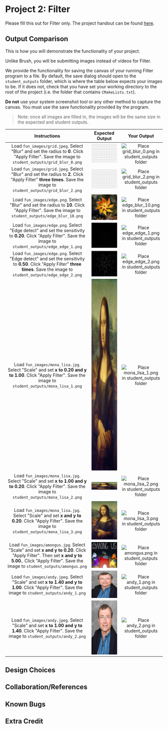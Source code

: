 # Project 2: Filter

Please fill this out for Filter only. The project handout can be found [here](https://cs1230.graphics/projects/raster/2).

## Output Comparison

This is how you will demonstrate the functionality of your project.

Unlike Brush, you will be submitting images instead of videos for Filter.

We provide the functionality for saving the canvas of your running Filter program to a file. By default, the save dialog should open to the `student_outputs` folder, which is where the table below expects your images to be. If it does not, check that you have set your working directory to the root of the project (i.e. the folder that contains `CMakeLists.txt`).

**Do not** use your system screenshot tool or any other method to capture the canvas. You must use the save functionality provided by the program.

> Note: once all images are filled in, the images will be the same size in the expected and student outputs.

|                                                                                             Instructions                                                                                              |                             Expected Output                             |                                      Your Output                                      |
| :---------------------------------------------------------------------------------------------------------------------------------------------------------------------------------------------------: | :---------------------------------------------------------------------: | :-----------------------------------------------------------------------------------: |
|                           Load `fun_images/grid.jpeg`. Select "Blur" and set the radius to **0**. Click "Apply Filter". Save the image to `student_outputs/grid_blur_0.png`                           |  ![expected_outputs/grid_blur_0.png](expected_outputs/grid_blur_0.png)  |  ![Place grid_blur_0.png in student_outputs folder](student_outputs/grid_blur_0.png)  |
|                   Load `fun_images/grid.jpeg`. Select "Blur" and set the radius to **2**. Click "Apply Filter" **three times**. Save the image to `student_outputs/grid_blur_2.png`                   |  ![expected_outputs/grid_blur_2.png](expected_outputs/grid_blur_2.png)  |  ![Place grid_blur_2.png in student_outputs folder](student_outputs/grid_blur_2.png)  |
|                          Load `fun_images/edge.png`. Select "Blur" and set the radius to **10**. Click "Apply Filter". Save the image to `student_outputs/edge_blur_10.png`                           | ![expected_outputs/edge_blur_10.png](expected_outputs/edge_blur_10.png) | ![Place edge_blur_10.png in student_outputs folder](student_outputs/edge_blur_10.png) |
|                    Load `fun_images/edge.png`. Select "Edge detect" and set the sensitivity to **0.20**. Click "Apply Filter". Save the image to `student_outputs/edge_edge_1.png`                    |  ![expected_outputs/edge_edge_1.png](expected_outputs/edge_edge_1.png)  |  ![Place edge_edge_1.png in student_outputs folder](student_outputs/edge_edge_1.png)  |
|            Load `fun_images/edge.png`. Select "Edge detect" and set the sensitivity to **0.50**. Click "Apply Filter" **three times**. Save the image to `student_outputs/edge_edge_2.png`            |  ![expected_outputs/edge_edge_2.png](expected_outputs/edge_edge_2.png)  |  ![Place edge_edge_2.png in student_outputs folder](student_outputs/edge_edge_2.png)  |
|                    Load `fun_images/mona_lisa.jpg`. Select "Scale" and set **x to 0.20 and y to 1.00**. Click "Apply Filter". Save the image to `student_outputs/mona_lisa_1.png`                     |  ![expected_outputs/mona_lisa_1.png](expected_outputs/mona_lisa_1.png)  |  ![Place mona_lisa_1.png in student_outputs folder](student_outputs/mona_lisa_1.png)  |
|                    Load `fun_images/mona_lisa.jpg`. Select "Scale" and set **x to 1.00 and y to 0.20**. Click "Apply Filter". Save the image to `student_outputs/mona_lisa_2.png`                     |  ![expected_outputs/mona_lisa_2.png](expected_outputs/mona_lisa_2.png)  |  ![Place mona_lisa_2.png in student_outputs folder](student_outputs/mona_lisa_2.png)  |
|                        Load `fun_images/mona_lisa.jpg`. Select "Scale" and set **x and y to 0.20**. Click "Apply Filter". Save the image to `student_outputs/mona_lisa_3.png`                         |  ![expected_outputs/mona_lisa_3.png](expected_outputs/mona_lisa_3.png)  |  ![Place mona_lisa_3.png in student_outputs folder](student_outputs/mona_lisa_3.png)  |
| Load `fun_images/amongus.jpg`. Select "Scale" and set **x and y to 0.20**. Click "Apply Filter". Then set **x and y to 5.00.**. Click "Apply Filter". Save the image to `student_outputs/amongus.png` |      ![expected_outputs/amongus.png](expected_outputs/amongus.png)      |      ![Place amongus.png in student_outputs folder](student_outputs/amongus.png)      |
|                         Load `fun_images/andy.jpeg`. Select "Scale" and set **x to 1.40 and y to 1.00**. Click "Apply Filter". Save the image to `student_outputs/andy_1.png`                         |       ![expected_outputs/andy_1.png](expected_outputs/andy_1.png)       |       ![Place andy_1.png in student_outputs folder](student_outputs/andy_1.png)       |
|                         Load `fun_images/andy.jpeg`. Select "Scale" and set **x to 1.00 and y to 1.40**. Click "Apply Filter". Save the image to `student_outputs/andy_2.png`                         |       ![expected_outputs/andy_2.png](expected_outputs/andy_2.png)       |       ![Place andy_2.png in student_outputs folder](student_outputs/andy_2.png)       |

## Design Choices

## Collaboration/References

## Known Bugs

## Extra Credit
